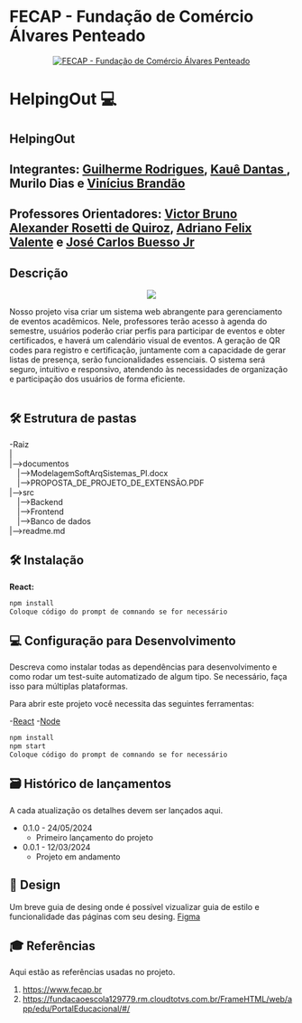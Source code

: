 # FECAP - Fundação de Comércio Álvares Penteado

<p align="center">
<a href= "https://www.fecap.br/"><img src="https://encrypted-tbn0.gstatic.com/images?q=tbn:ANd9GcRhZPrRa89Kma0ZZogxm0pi-tCn_TLKeHGVxywp-LXAFGR3B1DPouAJYHgKZGV0XTEf4AE&usqp=CAU" alt="FECAP - Fundação de Comércio Álvares Penteado" border="0"></a>
</p>

# HelpingOut 💻

## HelpingOut

## Integrantes: <a href="https://www.linkedin.com/in/guilherme-rodrigues-7468211b7/">Guilherme Rodrigues</a>, <a href="https://www.linkedin.com/in/kauê-dantas-309098271/">Kauê Dantas </a>, Murilo Dias</a> e <a href="https://www.linkedin.com/in/vinícius-brandão-3846141bb/">Vinícius Brandão</a>

## Professores Orientadores: <a href="https://www.linkedin.com/in/victorbarq/">Victor Bruno Alexander Rosetti de Quiroz</a>, <a href="https://www.linkedin.com/in/adriano-valente-534576135/">Adriano Felix Valente</a> e <a href="https://www.linkedin.com/in/jbuesso/">José Carlos Buesso Jr</a>

## Descrição
<p align="center">
  <img src="https://cdn.discordapp.com/attachments/1229179767354560693/1243328056605802518/logoHelpingOut.png?ex=665112fc&is=664fc17c&hm=36fe6512235f972ed0e05d9281597fba5314a50fb2bd3a9eb81114d65ea68f32&">
  
<p align="center">

Nosso projeto visa criar um sistema web abrangente para gerenciamento de eventos acadêmicos. Nele, professores terão acesso à agenda do semestre, usuários poderão criar perfis para participar de eventos e obter certificados, e haverá um calendário visual de eventos. A geração de QR codes para registro e certificação, juntamente com a capacidade de gerar listas de presença, serão funcionalidades essenciais. O sistema será seguro, intuitivo e responsivo, atendendo às necessidades de organização e participação dos usuários de forma eficiente.
<br><br>

## 🛠 Estrutura de pastas

-Raiz<br>
|<br>
|-->documentos<br>
  &emsp;|-->ModelagemSoftArqSistemas_PI.docx<br> &emsp;|-->PROPOSTA_DE_PROJETO_DE_EXTENSÃO.PDF<br>
|-->src<br>
  &emsp;|-->Backend<br>
  &emsp;|-->Frontend<br>
  &emsp;|-->Banco de dados<br>
|-->readme.md<br>


## 🛠 Instalação



<b>React:</b>


```sh
npm install
Coloque código do prompt de comnando se for necessário
```



## 💻 Configuração para Desenvolvimento

Descreva como instalar todas as dependências para desenvolvimento e como rodar um test-suite automatizado de algum tipo. Se necessário, faça isso para múltiplas plataformas.

Para abrir este projeto você necessita das seguintes ferramentas:

-<a href="https://react.dev">React</a>
-<a href="https://node.js.org">Node</a>

```sh
npm install
npm start
Coloque código do prompt de comnando se for necessário
```

## 🗃 Histórico de lançamentos

A cada atualização os detalhes devem ser lançados aqui.

* 0.1.0 - 24/05/2024
    * Primeiro lançamento do projeto
* 0.0.1 - 12/03/2024
    * Projeto em andamento

## 🎨 Design

Um breve guia de desing onde é possível vizualizar guia de estilo e funcionalidade das páginas com seu desing. <a href="https://www.figma.com/design/WlHMmrTqceDR566HHC1A6D/Páginas-SiteHelpingOut?node-id=0-1&t=xtKXQLD6tX7Bg4Ft-0">Figma</a>

## 🎓 Referências

Aqui estão as referências usadas no projeto.

1. <https://www.fecap.br>
2. <https://fundacaoescola129779.rm.cloudtotvs.com.br/FrameHTML/web/app/edu/PortalEducacional/#/>

